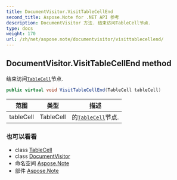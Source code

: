 ```yaml
---
title: DocumentVisitor.VisitTableCellEnd
second_title: Aspose.Note for .NET API 参考
description: DocumentVisitor 方法. 结束访问TableCell节点.
type: docs
weight: 170
url: /zh/net/aspose.note/documentvisitor/visittablecellend/
---
```

## DocumentVisitor.VisitTableCellEnd method

结束访问[`TableCell`](../../tablecell/)节点.

```csharp
public virtual void VisitTableCellEnd(TableCell tableCell)
```

| 范围 | 类型 | 描述 |
| --- | --- | --- |
| tableCell | TableCell | 的[`TableCell`](../../tablecell/)节点. |

### 也可以看看

* class [TableCell](../../tablecell/)
* class [DocumentVisitor](../)
* 命名空间 [Aspose.Note](../../documentvisitor/)
* 部件 [Aspose.Note](../../../)


